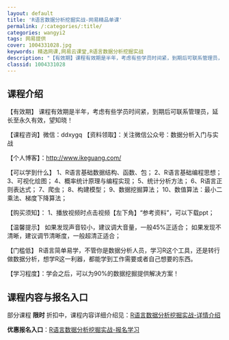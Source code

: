 ```yaml
---
layout: default
title: 'R语言数据分析挖掘实战-网易精品单课'
permalink: /:categories/:title/
categories: wangyi2
tags: 网易提供
cover: 1004331028.jpg
keywords: 精选网课,网易云课堂,R语言数据分析挖掘实战
description: "【有效期】课程有效期是半年，考虑有些学员时间紧，到期后可联系管理员，延长至永久有效，望知晓！【课程咨询】微信：ddxygq【资料领取】：关注微信公众号：数据分析入门与实战【个人博客】：htt"
classid: 1004331028
---
```


## 课程介绍

【有效期】
课程有效期是半年，考虑有些学员时间紧，到期后可联系管理员，延长至永久有效，望知晓！

【课程咨询】微信：ddxygq
【资料领取】：关注微信公众号：数据分析入门与实战

【个人博客】：http://www.ikeguang.com/

【可以学到什么】
1、R语言基础数据结构、函数、包；
2、R语言基础编程思想；
3、可视化绘图；
4、概率统计原理与编程实现；
5、统计分析方法；
6、R语言正则表达式；
7、爬虫；
8、构建模型；
9、数据挖掘算法；
10、数值算法：最小二乘法、梯度下降算法；

【购买须知】：
1、播放视频时点击视频【左下角】“参考资料”，可以下载ppt；

【温馨提示】
如果发现声音较小，建议调大音量，一般45%正适合；
如果发现不清晰，建议调节清晰度，一般超清正适合；

【门槛低】
R语言简单易学，不管你是数据分析人员，学习R这个工具，还是转行做数据分析，想学R这一利器，都能学到工作需要或者自己想要的东西。

【学习程度】：学会之后，可以为90%的数据挖掘提供解决方案！

## 课程内容与报名入口

部分课程 **限时** 折扣中，课程内容详细介绍见：[R语言数据分析挖掘实战-详情介绍](https://study.163.com/course/introduction/1004331028.htm?share=1&shareId=1025206652&utm_campaign=share&utm_medium=iphoneShare&utm_source=&utm_u=1025206652)

**优惠报名入口**：[R语言数据分析挖掘实战-报名学习](https://study.163.com/course/introduction/1004331028.htm?share=1&shareId=1025206652&utm_campaign=share&utm_medium=iphoneShare&utm_source=&utm_u=1025206652)

